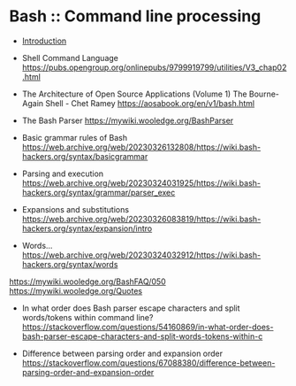 # Bash :: Command line processing

- [Introduction](./1-introduction.md)

- Shell Command Language
https://pubs.opengroup.org/onlinepubs/9799919799/utilities/V3_chap02.html

- The Architecture of Open Source Applications (Volume 1)
The Bourne-Again Shell - Chet Ramey
https://aosabook.org/en/v1/bash.html

- The Bash Parser
https://mywiki.wooledge.org/BashParser

- Basic grammar rules of Bash
https://web.archive.org/web/20230326132808/https://wiki.bash-hackers.org/syntax/basicgrammar

- Parsing and execution
https://web.archive.org/web/20230324031925/https://wiki.bash-hackers.org/syntax/grammar/parser_exec

- Expansions and substitutions
https://web.archive.org/web/20230326083819/https://wiki.bash-hackers.org/syntax/expansion/intro

- Words...
https://web.archive.org/web/20230324032912/https://wiki.bash-hackers.org/syntax/words


https://mywiki.wooledge.org/BashFAQ/050
https://mywiki.wooledge.org/Quotes

- In what order does Bash parser escape characters and split words/tokens within command line?
https://stackoverflow.com/questions/54160869/in-what-order-does-bash-parser-escape-characters-and-split-words-tokens-within-c

- Difference between parsing order and expansion order
https://stackoverflow.com/questions/67088380/difference-between-parsing-order-and-expansion-order
